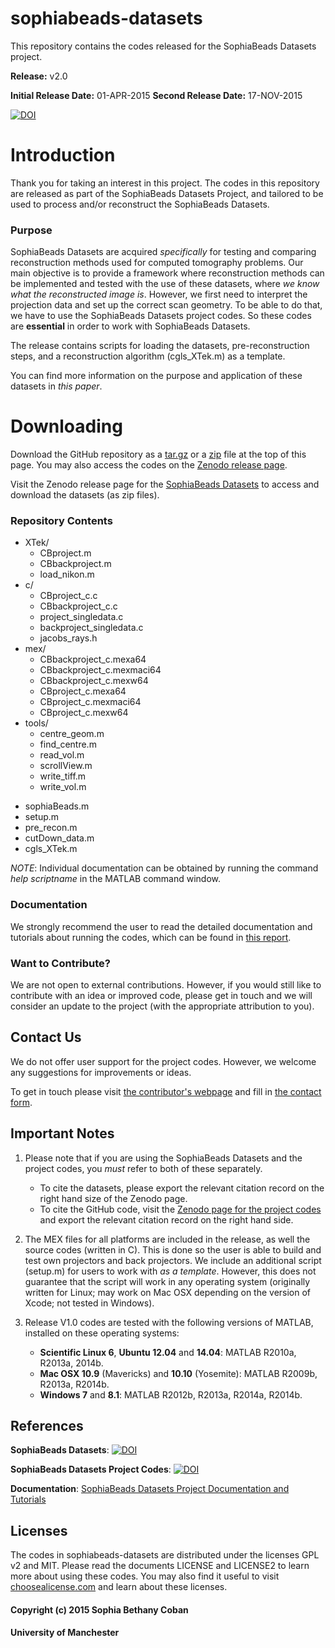 # sophiabeads-datasets
This repository contains the codes released for the SophiaBeads Datasets project. 

**Release:** v2.0

**Initial Release Date:** 01-APR-2015
**Second Release Date:** 17-NOV-2015

[![DOI](https://zenodo.org/badge/doi/10.5281/zenodo.16539.svg)](http://dx.doi.org/10.5281/zenodo.16539)



# Introduction
Thank you for taking an interest in this project. The codes in this repository are released as part of the SophiaBeads Datasets Project, and tailored to be used to process and/or reconstruct the SophiaBeads Datasets. 

### Purpose
SophiaBeads Datasets are acquired _specifically_ for testing and comparing reconstruction methods used for computed tomography problems. Our main objective is to provide a framework where reconstruction methods can be implemented and tested with the use of these datasets, where _we know what the reconstructed image is_. However, we first need to interpret the projection data and set up the correct scan geometry. To be able to do that, we have to use the SophiaBeads Datasets project codes. So these codes are **essential** in order to work with SophiaBeads Datasets. 


The release contains scripts for loading the datasets, pre-reconstruction steps, and a reconstruction algorithm (cgls_XTek.m) as a template.


You can find more information on the purpose and application of these datasets in _this paper_.


# Downloading
Download the GitHub repository as a [tar.gz](https://codeload.github.com/Sophilyplum/sophiabeads-datasets/legacy.tar.gz/master) or a [zip](https://codeload.github.com/Sophilyplum/sophiabeads-datasets/legacy.zip/master) file at the top of this page. You may also access the codes on the [Zenodo release page](https://zenodo.org/record/16539).

Visit the Zenodo release page for the [SophiaBeads Datasets](https://zenodo.org/record/16474) to access and download the datasets (as zip files). 

### Repository Contents
  * XTek/
    - CBproject.m
    - CBbackproject.m
    - load_nikon.m
  * c/
    - CBproject_c.c
    - CBbackproject_c.c
    - project_singledata.c
    - backproject_singledata.c
    - jacobs_rays.h
  * mex/
    - CBbackproject_c.mexa64
    - CBbackproject_c.mexmaci64
    - CBbackproject_c.mexw64
    - CBproject_c.mexa64
    - CBproject_c.mexmaci64
    - CBproject_c.mexw64
  * tools/
    - centre_geom.m
    - find_centre.m
    - read_vol.m
    - scrollView.m
    - write_tiff.m
    - write_vol.m
  - sophiaBeads.m
  - setup.m
  - pre_recon.m
  - cutDown_data.m
  - cgls_XTek.m


*NOTE*: Individual documentation can be obtained by running the command *help _scriptname_* in the MATLAB command window.

### Documentation
We strongly recommend the user to read the detailed documentation and tutorials about running the codes, which can be found in [this report](http://eprints.ma.man.ac.uk/2288/).

### Want to Contribute?
We are not open to external contributions. However, if you would still like to contribute with an idea or improved code, please get in touch and we will consider an update to the project (with the appropriate attribution to you).


## Contact Us
We do not offer user support for the project codes. However, we welcome any suggestions for improvements or ideas. 

To get in touch please visit [the contributor's webpage](http://www.maths.manchester.ac.uk/~scoban) and fill in [the contact form](http://www.maths.manchester.ac.uk/~scoban/contact.html).

## Important Notes
1. Please note that if you are using the SophiaBeads Datasets and the project codes, you _must_ refer to both of these separately. 
    - To cite the datasets, please export the relevant citation record on the right hand size of the Zenodo page. 
    - To cite the GitHub code, visit the [Zenodo page for the project codes](https://zenodo.org/record/16539) and export the relevant citation record on the right hand side.

2. The MEX files for all platforms are included in the release, as well the source codes (written in C). This is done so the user is able to build and test own projectors and back projectors. We include an additional script (setup.m) for users to work with _as a template_. However, this does not guarantee that the script will work in any operating system (originally written for Linux; may work on Mac OSX depending on the version of Xcode; not tested in Windows).

3. Release V1.0 codes are tested with the following versions of MATLAB, installed on these operating systems:
    - **Scientific Linux 6**, **Ubuntu 12.04** and **14.04**: MATLAB R2010a, R2013a, 2014b.
    - **Mac OSX 10.9** (Mavericks) and **10.10** (Yosemite): MATLAB R2009b, R2013a, R2014b.
    - **Windows 7** and **8.1**: MATLAB R2012b, R2013a, R2014a, R2014b. 
 
## References
**SophiaBeads Datasets**: [![DOI](https://zenodo.org/badge/doi/10.5281/zenodo.16474.svg)](http://dx.doi.org/10.5281/zenodo.16474)

**SophiaBeads Datasets Project Codes**: [![DOI](https://zenodo.org/badge/doi/10.5281/zenodo.16539.svg)](http://dx.doi.org/10.5281/zenodo.16539)

**Documentation**: [SophiaBeads Datasets Project Documentation and Tutorials](http://eprints.ma.man.ac.uk/2290/) 


## Licenses
The codes in sophiabeads-datasets are distributed under the licenses GPL v2 and MIT. Please read the documents LICENSE and LICENSE2 to learn more about using these codes. You may also find it useful to visit [choosealicense.com](http://choosealicense.com/) and learn about these licenses.


#### Copyright (c) 2015 Sophia Bethany Coban
#### University of Manchester

